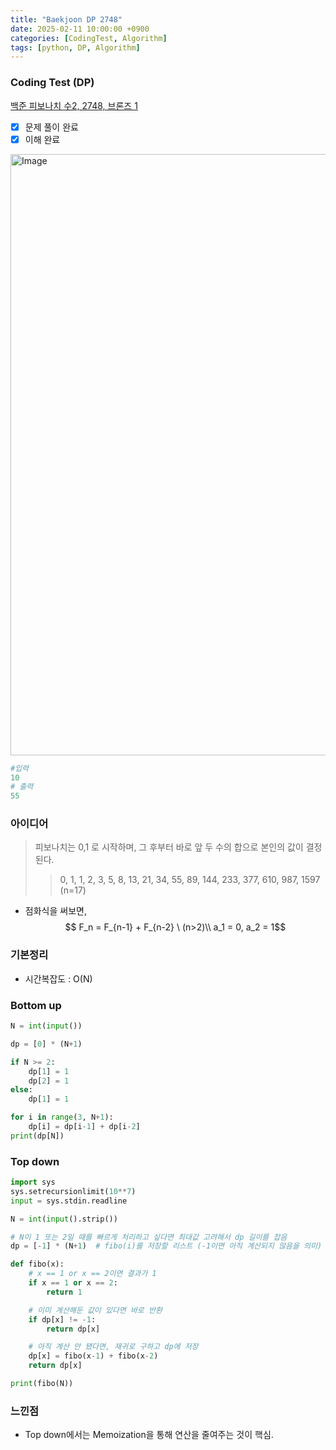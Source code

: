 ```yaml
---
title: "Baekjoon DP 2748"
date: 2025-02-11 10:00:00 +0900
categories: [CodingTest, Algorithm]
tags: [python, DP, Algorithm]
---
```


### Coding Test (DP)
[백준 피보나치 수2, 2748, 브론즈 1](https://www.acmicpc.net/problem/2748)

- [x] 문제 풀이 완료
- [x] 이해 완료

<img width="962" alt="Image" src="https://github.com/user-attachments/assets/ae2807f4-f2a2-4bdb-a783-514494f74157" />

```python
#입력
10
# 출력
55
```


### 아이디어
>피보나치는 0,1 로 시작하며, 그 후부터 바로 앞 두 수의 합으로 본인의 값이 결정된다.
>>0, 1, 1, 2, 3, 5, 8, 13, 21, 34, 55, 89, 144, 233, 377, 610, 987, 1597 (n=17)

* 점화식을 써보면, $$ F_n = F_{n-1} + F_{n-2} \ (n>2)\\ a_1 = 0, a_2 = 1$$

### 기본정리
* 시간복잡도 : O(N)

### Bottom up
```python
N = int(input())

dp = [0] * (N+1)

if N >= 2:
    dp[1] = 1
    dp[2] = 1
else:
    dp[1] = 1

for i in range(3, N+1):
    dp[i] = dp[i-1] + dp[i-2]
print(dp[N])
```

### Top down
```python
import sys
sys.setrecursionlimit(10**7)
input = sys.stdin.readline

N = int(input().strip())

# N이 1 또는 2일 때를 빠르게 처리하고 싶다면 최대값 고려해서 dp 길이를 잡음
dp = [-1] * (N+1)  # fibo(i)를 저장할 리스트 (-1이면 아직 계산되지 않음을 의미)

def fibo(x):
    # x == 1 or x == 2이면 결과가 1
    if x == 1 or x == 2:
        return 1

    # 이미 계산해둔 값이 있다면 바로 반환
    if dp[x] != -1:
        return dp[x]

    # 아직 계산 안 됐다면, 재귀로 구하고 dp에 저장
    dp[x] = fibo(x-1) + fibo(x-2)
    return dp[x]

print(fibo(N))

```

### 느낀점
* Top down에서는 Memoization을 통해 연산을 줄여주는 것이 핵심.

